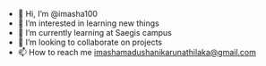 - 👋 Hi, I’m @imasha100
- 👀 I’m interested in learning new things
- 🌱 I’m currently learning at Saegis campus
- 💞️ I’m looking to collaborate on projects
- 📫 How to reach me imashamadushanikarunathilaka@gmail.com

<!---
imasha100/imasha100 is a ✨ special ✨ repository because its `README.md` (this file) appears on your GitHub profile.
You can click the Preview link to take a look at your changes.
--->
